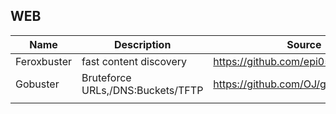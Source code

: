 ## WEB

| Name        | Description                       | Source                                |
| ----------- | --------------------------------- | ------------------------------------- |
| Feroxbuster | fast content discovery            | https://github.com/epi052/feroxbuster |
| Gobuster    | Bruteforce URLs,/DNS:Buckets/TFTP | https://github.com/OJ/gobuster        |
|             |                                   |                                       |
